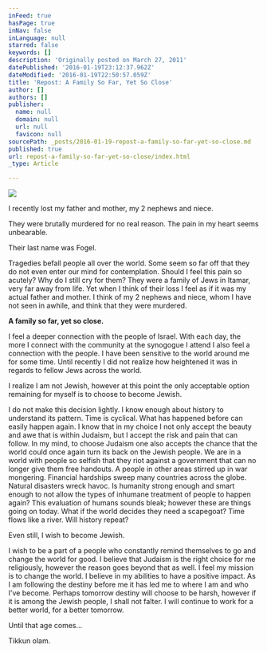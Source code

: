 ```yaml
---
inFeed: true
hasPage: true
inNav: false
inLanguage: null
starred: false
keywords: []
description: 'Originally posted on March 27, 2011'
datePublished: '2016-01-19T23:12:37.962Z'
dateModified: '2016-01-19T22:50:57.059Z'
title: 'Repost: A Family So Far, Yet So Close'
author: []
authors: []
publisher:
  name: null
  domain: null
  url: null
  favicon: null
sourcePath: _posts/2016-01-19-repost-a-family-so-far-yet-so-close.md
published: true
url: repost-a-family-so-far-yet-so-close/index.html
_type: Article

---
```

![](https://the-grid-user-content.s3-us-west-2.amazonaws.com/bc1c6c7c-4188-4a84-b017-2d54cf20a640.jpg)

I recently lost my father and mother, my 2 nephews and niece.

They were brutally murdered for no real reason. The pain in my heart seems unbearable.

Their last name was Fogel.

Tragedies befall people all over the world. Some seem so far off that they do not even enter our mind for contemplation. Should I feel this pain so acutely? Why do I still cry for them? They were a family of Jews in Itamar, very far away from life. Yet when I think of their loss I feel as if it was my actual father and mother. I think of my 2 nephews and niece, whom I have not seen in awhile, and think that they were murdered.

**A family so far, yet so close.**

I feel a deeper connection with the people of Israel. With each day, the more I connect with the community at the synogogue I attend I also feel a connection with the people. I have been sensitive to the world around me for some time. Until recently I did not realize how heightened it was in regards to fellow Jews across the world.

I realize I am not Jewish, however at this point the only acceptable option remaining for myself is to choose to become Jewish.

I do not make this decision lightly. I know enough about history to understand its pattern. Time is cyclical. What has happened before can easily happen again. I know that in my choice I not only accept the beauty and awe that is within Judaism, but I accept the risk and pain that can follow. In my mind, to choose Judaism one also accepts the chance that the world could once again turn its back on the Jewish people. We are in a world with people so selfish that they riot against a government that can no longer give them free handouts. A people in other areas stirred up in war mongering. Financial hardships sweep many countries across the globe. Natural disasters wreck havoc. Is humanity strong enough and smart enough to not allow the types of inhumane treatment of people to happen again? This evaluation of humans sounds bleak; however these are things going on today. What if the world decides they need a scapegoat? Time flows like a river. Will history repeat?

Even still, I wish to become Jewish.

I wish to be a part of a people who constantly remind themselves to go and change the world for good. I believe that Judaism is the right choice for me religiously, however the reason goes beyond that as well. I feel my mission is to change the world. I believe in my abilities to have a positive impact. As I am following the destiny before me it has led me to where I am and who I've become. Perhaps tomorrow destiny will choose to be harsh, however if it is among the Jewish people, I shall not falter. I will continue to work for a better world, for a better tomorrow.

Until that age comes...

Tikkun olam.